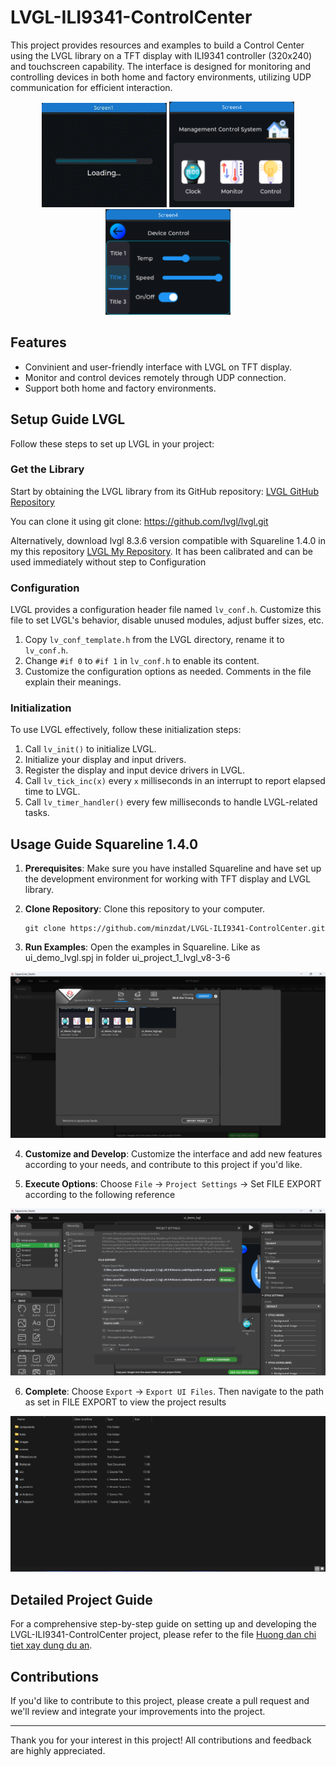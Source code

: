 # LVGL-ILI9341-ControlCenter

This project provides resources and examples to build a Control Center using the LVGL library on a TFT display with ILI9341 controller (320x240) and touchscreen capability. The interface is designed for monitoring and controlling devices in both home and factory environments, utilizing UDP communication for efficient interaction.

<p align="center">
    <img src="./images/ui_controlCenter.gif" alt="Image 1" width="200" />
    <img src="./images/ui_controlCenter1.png" alt="Image 2" width="200" />
    <img src="./images/ui_controlCenter2.png" alt="Image 3" width="200" />
</p>

## Features

- Convinient and user-friendly interface with LVGL on TFT display.
- Monitor and control devices remotely through UDP connection.
- Support both home and factory environments.

## Setup Guide LVGL

Follow these steps to set up LVGL in your project:

### Get the Library

Start by obtaining the LVGL library from its GitHub repository: [LVGL GitHub Repository](https://github.com/lvgl/lvgl)

You can clone it using git clone: https://github.com/lvgl/lvgl.git

Alternatively, download lvgl 8.3.6 version compatible with Squareline 1.4.0 in my this repository [LVGL My Repository](https://github.com/minzdat/LVGL-ILI9341-ControlCenter/tree/main/ui_project_1_lvgl_v8-3-6/libraries/lvgl). It has been calibrated and can be used immediately without step to Configuration

### Configuration

LVGL provides a configuration header file named `lv_conf.h`. Customize this file to set LVGL's behavior, disable unused modules, adjust buffer sizes, etc.
1. Copy `lv_conf_template.h` from the LVGL directory, rename it to `lv_conf.h`.
2. Change `#if 0` to `#if 1` in `lv_conf.h` to enable its content.
3. Customize the configuration options as needed. Comments in the file explain their meanings.

### Initialization

To use LVGL effectively, follow these initialization steps:
1. Call `lv_init()` to initialize LVGL.
2. Initialize your display and input drivers.
3. Register the display and input device drivers in LVGL.
4. Call `lv_tick_inc(x)` every `x` milliseconds in an interrupt to report elapsed time to LVGL.
5. Call `lv_timer_handler()` every few milliseconds to handle LVGL-related tasks.

## Usage Guide Squareline 1.4.0

1. **Prerequisites**: Make sure you have installed Squareline and have set up the development environment for working with TFT display and LVGL library.

2. **Clone Repository**: Clone this repository to your computer.

    ```
    git clone https://github.com/minzdat/LVGL-ILI9341-ControlCenter.git
    ```

3. **Run Examples**: Open the examples in Squareline. Like as ui_demo_lvgl.spj in folder ui_project_1_lvgl_v8-3-6

<p align="center">
    <img src="./images/open_example_squareline.png" alt="Image 4"/>
</p>

4. **Customize and Develop**: Customize the interface and add new features according to your needs, and contribute to this project if you'd like.

5. **Execute Options**: Choose `File` -> `Project Settings` -> Set FILE EXPORT according to the following reference

<p align="center">
    <img src="./images/project_settings.png" alt="Image 6"/>
</p>

6. **Complete**: Choose `Export` -> `Export UI Files`. Then navigate to the path as set in FILE EXPORT to view the project results

<p align="center">
    <img src="./images/exportUIFile.png" alt="Image 6"/>
</p>

## Detailed Project Guide

For a comprehensive step-by-step guide on setting up and developing the LVGL-ILI9341-ControlCenter project, please refer to the file [Huong dan chi tiet xay dung du an](./Huong%20dan%20chi%20tiet%20xay%20dung%20du%20an.pdf).

## Contributions

If you'd like to contribute to this project, please create a pull request and we'll review and integrate your improvements into the project.

---

Thank you for your interest in this project! All contributions and feedback are highly appreciated.